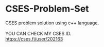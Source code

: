# CSES-Problem-Set
CSES problem solution using c++ language.<br><br>
YOU CAN CHECK MY CSES ID.<br>
https://cses.fi/user/202163
